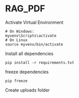 # RAG_PDF
Activate Virtual Environment
```
# On Windows:
myvenv\Scripts\activate
# On Linux
source myvenv/bin/activate
```
Install all dependencies
```
pip install -r requirements.txt

```
freeze dependencies

```
pip freeze
```

Create uploads folder 
